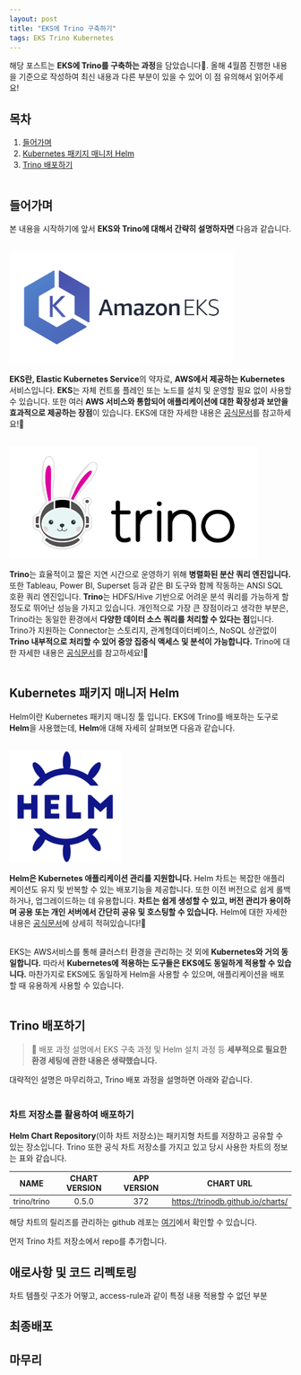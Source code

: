 ```yaml
---
layout: post
title: "EKS에 Trino 구축하기"
tags: EKS Trino Kubernetes
---
```

해당 포스트는 **EKS에 Trino를 구축하는 과정**을 담았습니다🤗. 올해 4월쯤 진행한 내용을 기준으로 작성하여 최신 내용과 다른 부분이 있을 수 있어 이 점 유의해서 읽어주세요!
## 목차
1. [들어가며](#들어가며)
2. [Kubernetes 패키지 매니저 Helm](#kubernetes-패키지-매니저-helm)
3. [Trino 배포하기](#trino-배포하기)
<br/><br/>
   
## 들어가며
본 내용을 시작하기에 앞서 **EKS와 Trino에 대해서 간략히 설명하자면** 다음과 같습니다.
<br/><br/>

<img src = "/post_images/eks-on-trino/amazon_eks.png" width=auto height="200">

**EKS란, Elastic Kubernetes Service**의 약자로, **AWS에서 제공하는 Kubernetes** 서비스입니다. 
**EKS**는 자체 컨트롤 플레인 또는 노드를 설치 및 운영할 필요 없이 사용할 수 있습니다. 
또한 여러 **AWS 서비스와 통합되어 애플리케이션에 대한 확장성과 보안을 효과적으로 제공하는 장점**이 있습니다.
EKS에 대한 자세한 내용은 [공식문서](https://docs.aws.amazon.com/ko_kr/eks/latest/userguide/what-is-eks.html)를 참고하세요!🤗
<br/><br/>

<img src = "/post_images/eks-on-trino/trino.png" width=auto height="200">

**Trino**는 효율적이고 짧은 지연 시간으로 운영하기 위해 **병렬화된 분산 쿼리 엔진입니다.** 
또한 Tableau, Power BI, Superset 등과 같은 BI 도구와 함께 작동하는 ANSI SQL 호환 쿼리 엔진입니다.
**Trino**는 HDFS/Hive 기반으로 어려운 분석 쿼리를 가능하게 할 정도로 뛰어난 성능을 가지고 있습니다.
개인적으로 가장 큰 장점이라고 생각한 부분은, Trino라는 동일한 환경에서 **다양한 데이터 소스 쿼리를 처리할 수 있다는 점**입니다.
Trino가 지원하는 Connector는 스토리지, 관계형데이터베이스, NoSQL 상관없이 **Trino 내부적으로 처리할 수 있어 중앙 집중식 액세스 및 분석이 가능합니다.**
Trino에 대한 자세한 내용은 [공식문서](https://trino.io)를 참고하세요!🤗
<br/><br/>

## Kubernetes 패키지 매니저 Helm
Helm이란 Kubernetes 패키지 매니징 툴 입니다.
EKS에 Trino를 배포하는 도구로 **Helm**을 사용했는데, **Helm**애 대해 자세히 살펴보면 다음과 같습니다.
<br/><br/>

<img src = "/post_images/eks-on-trino/helm.png" width=auto height="200">

**Helm은 Kubernetes 애플리케이션 관리를 지원합니다.**
Helm 차트는 복잡한 애플리케이션도 유지 및 반복할 수 있는 배포기능을 제공합니다.
또한 이전 버전으로 쉽게 롤백하거나, 업그레이드하는 데 유용합니다.
**차트는 쉽게 생성할 수 있고, 버전 관리가 용이하며 공용 또는 개인 서버에서 간단히 공유 및 호스팅할 수 있습니다.**
Helm에 대한 자세한 내용은 [공식문서](https://helm.sh)에 상세히 적혀있습니다!🤗
<br/><br/>

EKS는 AWS서비스를 통해 클러스터 환경을 관리하는 것 외에 **Kubernetes와 거의 동일합니다.** 
따라서 **Kubernetes에 적용하는 도구들은 EKS에도 동일하게 적용할 수 있습니다.**
마찬가지로 EKS에도 동일하게 Helm을 사용할 수 있으며, 애플리케이션을 배포할 때 유용하게 사용할 수 있습니다.
<br/><br/>

## Trino 배포하기
> 📢 배포 과정 설명에서 EKS 구축 과정 및 Helm 설치 과정 등 **세부적으로 필요한 환경 세팅에 관한 내용은 생략했습니다.**

대략적인 설명은 마무리하고, Trino 배포 과정을 설명하면 아래와 같습니다.
<br/><br/>

### 차트 저장소를 활용하여 배포하기
**Helm Chart Repository**(이하 차트 저장소)는 패키지형 차트를 저장하고 공유할 수 있는 장소입니다.
Trino 또한 공식 차트 저장소를 가지고 있고 당시 사용한 차트의 정보는 표와 같습니다.

|NAME|CHART VERSION|APP VERSION|CHART URL|
|:---:|:---:|:---:|:---:|
|trino/trino|0.5.0|372|https://trinodb.github.io/charts/|

해당 차트의 릴리즈를 관리하는 github 레포는 [여기](https://github.com/trinodb/charts)에서 확인할 수 있습니다.

먼저 Trino 차트 저장소에서 repo를 추가합니다.

## 애로사항 및 코드 리펙토링
차트 템플릿 구조가 어떻고, access-rule과 같이 특정 내용 적용할 수 없던 부분

## 최종배포

## 마무리